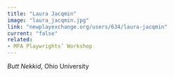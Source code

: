 ```yaml
---
title: "Laura Jacqmin"
image: "laura_jacqmin.jpg"
link: "newplayexchange.org/users/634/laura-jacqmin"
current: "false"
related:
- MFA Playwrights’ Workshop
---
```


*Butt Nekkid*, Ohio University

